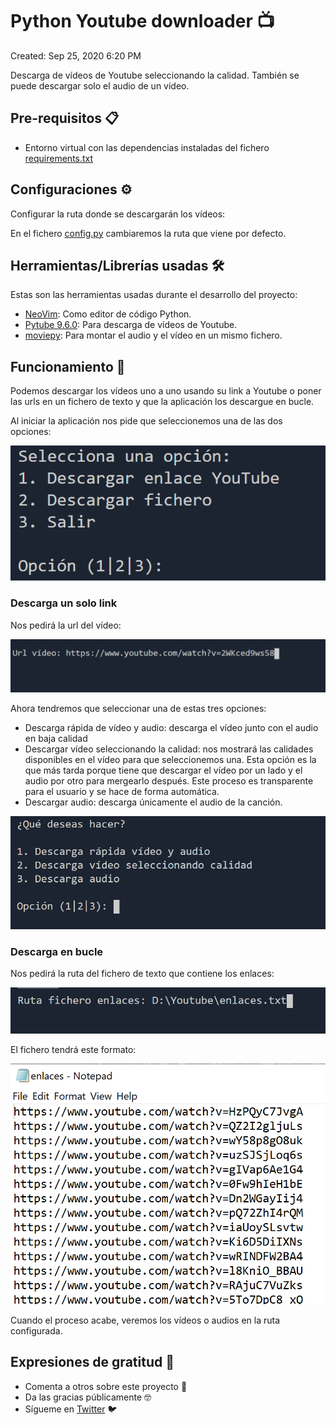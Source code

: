 # Python Youtube downloader 📺

Created: Sep 25, 2020 6:20 PM

Descarga de vídeos de Youtube seleccionando la calidad. También se puede descargar solo el audio de un vídeo.

## Pre-requisitos 📋

- Entorno virtual con las dependencias instaladas del fichero [requirements.txt](requirements.txt)

## Configuraciones ⚙️

Configurar la ruta donde se descargarán los vídeos:

En el fichero [config.py](python_youtube_downloader/config.py) cambiaremos la ruta que viene por defecto.

## Herramientas/Librerías usadas 🛠️

Estas son las herramientas usadas durante el desarrollo del proyecto:

- [NeoVim](https://neovim.io/): Como editor de código Python.
- [Pytube 9.6.0](https://python-pytube.readthedocs.io/en/latest/): Para descarga de vídeos de Youtube.
- [moviepy](https://pypi.org/project/moviepy/): Para montar el audio y el vídeo en un mismo fichero.

## Funcionamiento 🔧

Podemos descargar los vídeos uno a uno usando su link a Youtube o poner las urls en un fichero de texto y que la aplicación los descargue en bucle.

Al iniciar la aplicación nos pide que seleccionemos una de las dos opciones:

![Python%20Youtube%20downloader%20950958136b7941818d625833951a1a95/Capture.png](Python%20Youtube%20downloader%20950958136b7941818d625833951a1a95/Capture.png)

### Descarga un solo link

Nos pedirá la url del vídeo:

![Python%20Youtube%20downloader%20950958136b7941818d625833951a1a95/Capture%201.png](Python%20Youtube%20downloader%20950958136b7941818d625833951a1a95/Capture%201.png)

Ahora tendremos que seleccionar una de estas tres opciones:

- Descarga rápida de vídeo y audio: descarga el vídeo junto con el audio en baja calidad
- Descargar vídeo seleccionando la calidad: nos mostrará las calidades disponibles en el vídeo para que seleccionemos una. Esta opción es la que más tarda porque tiene que descargar el vídeo por un lado y el audio por otro para mergearlo después. Este proceso es transparente para el usuario y se hace de forma automática.
- Descargar audio: descarga únicamente el audio de la canción.

![Python%20Youtube%20downloader%20950958136b7941818d625833951a1a95/Capture%202.png](Python%20Youtube%20downloader%20950958136b7941818d625833951a1a95/Capture%202.png)

### Descarga en bucle

Nos pedirá la ruta del fichero de texto que contiene los enlaces:

![Python%20Youtube%20downloader%20950958136b7941818d625833951a1a95/Capture%203.png](Python%20Youtube%20downloader%20950958136b7941818d625833951a1a95/Capture%203.png)

El fichero tendrá este formato:

![Python%20Youtube%20downloader%20950958136b7941818d625833951a1a95/Capture%204.png](Python%20Youtube%20downloader%20950958136b7941818d625833951a1a95/Capture%204.png)

Cuando el proceso acabe, veremos los vídeos o audios en la ruta configurada.

## Expresiones de gratitud 🎁

- Comenta a otros sobre este proyecto 📢
- Da las gracias públicamente 🤓
- Sígueme en [Twitter](https://twitter.com/AsensiFj) 🐦